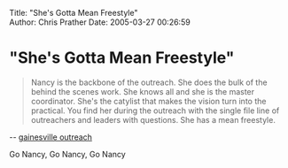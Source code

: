 Title: "She's Gotta Mean Freestyle"  
Author: Chris Prather
Date: 2005-03-27 00:26:59

# "She's Gotta Mean Freestyle"
<blockquote>Nancy is the backbone of the outreach. She does the bulk of the behind the scenes work. She knows all and she is the master coordinator. She's the catylist that makes the vision turn into the practical. You find her during the outreach with the single file line of outreachers and leaders with questions. She has a mean freestyle.</blockquote> -- <a title="gainesville outreach" href="http://www.gainesvilleoutreach.com/">gainesville outreach</a>

Go Nancy, Go Nancy, Go Nancy

